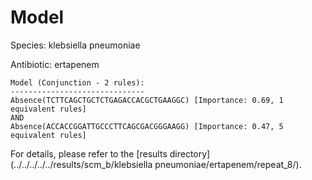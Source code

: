 
# Model

Species: klebsiella pneumoniae

Antibiotic: ertapenem

```
Model (Conjunction - 2 rules):
------------------------------
Absence(TCTTCAGCTGCTCTGAGACCACGCTGAAGGC) [Importance: 0.69, 1 equivalent rules]
AND
Absence(ACCACCGGATTGCCCTTCAGCGACGGGAAGG) [Importance: 0.47, 5 equivalent rules]

```

For details, please refer to the [results directory](../../../../../results/scm_b/klebsiella pneumoniae/ertapenem/repeat_8/).

